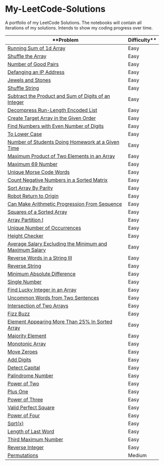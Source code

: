 # My-LeetCode-Solutions
A portfolio of my LeetCode Solutions. The notebooks will contain all iterations of my solutions. Intends to show my coding progress over time.


|        **Problem           |  Difficulty**   |
| ------------------------ | ------------- |
| [Running Sum of 1d Array](https://leetcode.com/problems/running-sum-of-1d-array/)  |     Easy      |
|        [Shuffle the Array](https://leetcode.com/problems/shuffle-the-array)           |  Easy   |
|        [Number of Good Pairs](https://leetcode.com/problems/number-of-good-pairs)           |  Easy   |
|        [Defanging an IP Address](https://leetcode.com/problems/defanging-an-ip-address)           |  Easy   |
|        [Jewels and Stones](https://leetcode.com/problems/jewels-and-stones)           |  Easy   |
|        [Shuffle String](https://leetcode.com/problems/shuffle-string)           |  Easy   |
|        [Subtract the Product and Sum of Digits of an Integer](https://leetcode.com/problems/subtract-the-product-and-sum-of-digits-of-an-integer)           |  Easy   |
|        [Decompress Run-Length Encoded List](https://leetcode.com/problems/decompress-run-length-encoded-list)           |  Easy   |
|        [Create Target Array in the Given Order ](https://leetcode.com/problems/create-target-array-in-the-given-order)           |  Easy   |
|        [Find Numbers with Even Number of Digits ](https://leetcode.com/problems/find-numbers-with-even-number-of-digits)           |  Easy   |
|        [To Lower Case ](https://leetcode.com/problems/to-lower-case)           |  Easy   |
|        [Number of Students Doing Homework at a Given Time ](https://leetcode.com/problems/number-of-students-doing-homework-at-a-given-time)           |  Easy   |
|        [Maximum Product of Two Elements in an Array ](https://leetcode.com/problems/maximum-product-of-two-elements-in-an-array)           |  Easy   |
|        [Maximum 69 Number](https://leetcode.com/problems/maximum-69-number)           |  Easy   |
|        [Unique Morse Code Words](https://leetcode.com/problems/unique-morse-code-words)           |  Easy   |
|        [Count Negative Numbers in a Sorted Matrix](https://leetcode.com/problems/count-negative-numbers-in-a-sorted-matrix)           |  Easy   |
|        [Sort Array By Parity](https://leetcode.com/problems/sort-array-by-parity)           |  Easy   |
|        [Robot Return to Origin](https://leetcode.com/problems/robot-return-to-origin)           |  Easy   |
|        [Can Make Arithmetic Progression From Sequence](https://leetcode.com/problems/can-make-arithmetic-progression-from-sequence)           |  Easy   |
|        [Squares of a Sorted Array](https://leetcode.com/problems/squares-of-a-sorted-array)           |  Easy   |
|        [Array Partition I](https://leetcode.com/problems/array-partition-i)           |  Easy   |
|        [Unique Number of Occurrences](https://leetcode.com/problems/unique-number-of-occurrences)           |  Easy   |
|        [Height Checker](https://leetcode.com/problems/height-checker)           |  Easy   |
|        [Average Salary Excluding the Minimum and Maximum Salary](https://leetcode.com/problems/average-salary-excluding-the-minimum-and-maximum-salary)           |  Easy   |
|        [Reverse Words in a String III](https://leetcode.com/problems/reverse-words-in-a-string-iii)           |  Easy   |
|        [Reverse String](https://leetcode.com/problems/reverse-string)           |  Easy   |
|        [Minimum Absolute Difference](https://leetcode.com/problems/minimum-absolute-difference)           |  Easy   |
|        [Single Number](https://leetcode.com/problems/single-number)           |  Easy   |
|        [Find Lucky Integer in an Array](https://leetcode.com/problems/find-lucky-integer-in-an-array)           |  Easy   |
|        [Uncommon Words from Two Sentences](https://leetcode.com/problems/uncommon-words-from-two-sentences)           |  Easy   |
|        [Intersection of Two Arrays](https://leetcode.com/problems/intersection-of-two-arrays)           |  Easy   |
|        [Fizz Buzz](https://leetcode.com/problems/fizz-buzz)           |  Easy   |
|        [Element Appearing More Than 25% In Sorted Array](https://leetcode.com/problems/element-appearing-more-than-25-in-sorted-array)           |  Easy   |
|        [Majority Element](https://leetcode.com/problems/majority-element)           |  Easy   |
|        [Monotonic Array](https://leetcode.com/problems/monotonic-array)           |  Easy   |
|        [Move Zeroes ](https://leetcode.com/problems/move-zeroes)           |  Easy   |
|        [Add Digits](https://leetcode.com/problems/add-digits)           |  Easy   |
|        [Detect Capital](https://leetcode.com/problems/detect-capital)           |  Easy   |
|        [Palindrome Number](https://leetcode.com/problems/palindrome-number)           |  Easy   |
|        [Power of Two](https://leetcode.com/problems/power-of-two)           |  Easy   |
|        [Plus One](https://leetcode.com/problems/plus-one)           |  Easy   |
|        [Power of Three](https://leetcode.com/problems/power-of-three)           |  Easy   |
|        [Valid Perfect Square](https://leetcode.com/problems/valid-perfect-square)           |  Easy   |
|        [Power of Four](https://leetcode.com/problems/power-of-four)           |  Easy   |
|        [Sqrt(x) ](https://leetcode.com/problems/sqrtx)           |  Easy   |
|        [Length of Last Word](https://leetcode.com/problems/length-of-last-word)           |  Easy   |
|        [Third Maximum Number](https://leetcode.com/problems/third-maximum-number)           |  Easy   |
|        [Reverse Integer](https://leetcode.com/problems/reverse-integer)           |  Easy   |
|        [Permutations](https://leetcode.com/problems/permutations)           |  Medium   |

